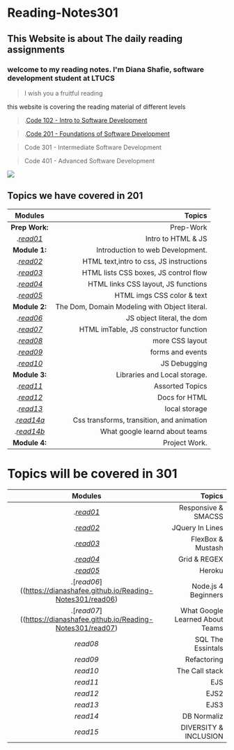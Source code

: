 # Reading-Notes301

##  This Website is about The daily reading assignments 

### welcome to my reading notes. I'm Diana Shafie, software development student at LTUCS 

> I wish you a fruitful reading 


this website is covering the reading  material of different levels



> .[Code 102 - Intro to Software Development](https://github.com/Dianashafee/Reading-notes)

> .[Code 201 - Foundations of Software Development](https://dianashafee.github.io/reading-notes-201/)

> Code 301 - Intermediate Software Development

> Code 401 - Advanced Software Development 

![](https://images.pexels.com/photos/3787903/pexels-photo-3787903.jpeg?auto=compress&cs=tinysrgb&dpr=2&h=650&w=940)


## Topics we have covered in 201 
 
| Modules |  Topics  |
|:-----------------: |-------------:|
|**Prep Work:** |Prep-Work|
  |.[*read01*](https://dianashafee.github.io/reading-notes-201/class-01)|Intro to HTML & JS|
|**Module 1:** |Introduction to web Development.|
  |.[*read02*](https://dianashafee.github.io/reading-notes-201/class-02)| HTML text,intro to css, JS instructions|
  |.[*read03*](https://dianashafee.github.io/reading-notes-201/class-03)|HTML lists CSS boxes, JS control flow|
  |.[*read04*](https://dianashafee.github.io/reading-notes-201/class-04)|HTML links CSS layout, JS functions|
  |.[*read05*](https://dianashafee.github.io/reading-notes-201/read-05)|HTML imgs CSS color & text|
|**Module 2:** |The Dom, Domain Modeling with Object literal.|
 |.[*read06*](https://dianashafee.github.io/reading-notes-201/class-06)|JS object literal, the dom|
 |.[*read07*](https://dianashafee.github.io/reading-notes-201/class-07)|HTML imTable, JS constructor function|
 |.[*read08*](https://dianashafee.github.io/reading-notes-201/class-08)|more CSS layout|
 |.[*read09*](https://dianashafee.github.io/reading-notes-201/class-09)|forms and events|
 |.[*read10*](https://dianashafee.github.io/reading-notes-201/class-10)|JS Debugging|
|**Module 3:** |Libraries and Local storage.|
 |.[*read11*](https://dianashafee.github.io/reading-notes-201/class-11)|Assorted Topics|
 |.[*read12*](https://dianashafee.github.io/reading-notes-201/class-12)|Docs for HTML|
 |.[*read13*](https://dianashafee.github.io/reading-notes-201/class-13)|local storage|
 |.[*read14a*](https://dianashafee.github.io/reading-notes-201/class-14a)|Css transforms, transition, and animation|
 |.[*read14b*](https://dianashafee.github.io/reading-notes-201/class-14b)|What google learnd about teams|
|**Module 4:**| Project Work.|


# Topics will be covered in 301 



| Modules |  Topics  |
|:-----------------: |-------------:|
  |.[*read01*](https://dianashafee.github.io/Reading-Notes301/read01)|Responsive & SMACSS|
  |.[*read02*](https://dianashafee.github.io/Reading-Notes301/read02)|JQuery In Lines |
  |.[*read03*](https://dianashafee.github.io/Reading-Notes301/read03)|FlexBox & Mustash|
  |.[*read04*](https://dianashafee.github.io/Reading-Notes301/read04)|Grid & REGEX|
  |.[*read05*](https://dianashafee.github.io/Reading-Notes301/read05)|Heroku|
 |.[*read06*]((https://dianashafee.github.io/Reading-Notes301/read06)|Node.js 4 Beginners|
 |.[*read07*]((https://dianashafee.github.io/Reading-Notes301/read07)|What Google Learned About Teams|
 |*read08*|SQL The Essintals|
 |*read09*|Refactoring|
 |*read10*|The Call stack|
 |*read11*|EJS|
 |*read12*|EJS2 |
 |*read13*|EJS3|
 |*read14*|DB Normaliz|
 |*read15*|DIVERSITY & INCLUSION|





